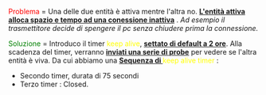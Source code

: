  <span style=color:red>Problema</span> = Una delle due entità è attiva mentre l'altra no. <b><u>L'entità attiva alloca spazio e tempo ad una conessione inattiva</b></u> . *Ad esempio il trasmettitore decide di spengere il pc senza chiudere prima la connessione.*

<span style=color:green>Soluzione</span> = Introduco il timer <span style=color:yellow>keep alive</span>, <b><u>settato di default a 2 ore</u></b>. 
Alla scadenza del timer, verranno <b><u>inviati una serie di probe</u></b> per vedere se l'altra entità è viva. Da cui abbiamo una <b><u>Sequenza di </u></b> <span style=color:yellow>keep alive timer</span> : 
- Secondo timer, durata di 75 secondi 
- Terzo timer : Closed. 